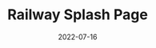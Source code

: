---
layout: post
title: 'Railway Splash Page'
video-link: "https://ant.umn.edu/embedded/wuwulatsfh"
date: 2022-07-16
application: railway
flow-type: splash page
tags: [web, marketing]
---